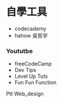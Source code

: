 
# 自學工具

- codecademy
- hahow 吳哲宇

### Yoututbe
- freeCodeCamp
- Dev Tips
- Level Up Tuts
- Fun Fun Function


Ptt Web_design


